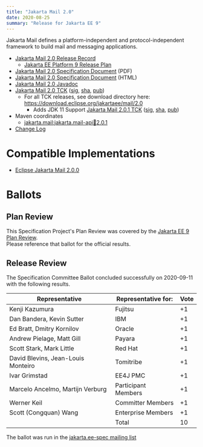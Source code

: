 ```yaml
---
title: "Jakarta Mail 2.0"
date: 2020-08-25
summary: "Release for Jakarta EE 9"
---
```


Jakarta Mail defines a platform-independent and protocol-independent framework to build mail and messaging applications.

* [Jakarta Mail 2.0 Release Record](https://projects.eclipse.org/projects/ee4j.mail/releases/2.0.0)
  * [Jakarta EE Platform 9 Release Plan](https://jakartaee.github.io/platform/jakartaee9/JakartaEE9ReleasePlan)
* [Jakarta Mail 2.0 Specification Document](./jakarta-mail-spec-2.0.pdf) (PDF)
* [Jakarta Mail 2.0 Specification Document](./jakarta-mail-spec-2.0.html) (HTML)
* [Jakarta Mail 2.0 Javadoc](./apidocs)
* [Jakarta Mail 2.0 TCK](https://download.eclipse.org/jakartaee/mail/2.0/jakarta-mail-tck-2.0.0.zip)  ([sig](https://download.eclipse.org/jakartaee/mail/2.0/jakarta-mail-tck-2.0.0.zip.sig),  [sha](https://download.eclipse.org/jakartaee/mail/2.0/jakarta-mail-tck-2.0.0.zip.sha256),  [pub](https://jakarta.ee/specifications/jakartaee-spec-committee.pub))
   * For all TCK releases, see download directory here: https://download.eclipse.org/jakartaee/mail/2.0
       * Adds JDK 11 Support [Jakarta Mail 2.0.1 TCK](https://download.eclipse.org/jakartaee/mail/2.0/jakarta-mail-tck-2.0.1.zip)  ([sig](https://download.eclipse.org/jakartaee/mail/2.0/jakarta-mail-tck-2.0.1.zip.sig),  [sha](https://download.eclipse.org/jakartaee/mail/2.0/jakarta-mail-tck-2.0.1.zip.sha256),  [pub](https://jakarta.ee/specifications/jakartaee-spec-committee.pub))
* Maven coordinates
  * [jakarta.mail:jakarta.mail-api:jar:2.0.1](https://central.sonatype.com/artifact/jakarta.mail/jakarta.mail-api/2.0.1/jar)
* [Change Log](./changelog)


# Compatible Implementations

* [Eclipse Jakarta Mail 2.0.0](https://eclipse-ee4j.github.io/mail/)

# Ballots

## Plan Review

[//]: # (For Jakarta EE 9, the Platform Plan Review covered 95% of the Specification Projects.  For those Projects, just use the following statement in this Plan Review section:)

This Specification Project's Plan Review was covered by the [Jakarta EE 9 Plan Review](https://jakarta.ee/specifications/platform/9/).  
Please reference that ballot for the official results.

[//]: # (If your Project was required to do a standalone Plan Review...  You'll need to perform an official Plan Review ballot and record the results here.)

## Release Review

The Specification Committee Ballot concluded successfully on 2020-09-11 with the following results.

| Representative                                      | Representative for: | Vote |
|-----------------------------------------------------|---------------------|------|
| Kenji Kazumura                                      | Fujitsu             |  +1  |
| Dan Bandera, Kevin Sutter                           | IBM                 |  +1  |
| Ed Bratt, Dmitry Kornilov                           | Oracle              |  +1  |
| Andrew Pielage, Matt Gill                           | Payara              |  +1  |
| Scott Stark, Mark Little                            | Red Hat             |  +1  |
| David Blevins, Jean-Louis Monteiro                  | Tomitribe           |  +1  |
| Ivar Grimstad                                       | EE4J PMC            |  +1  |
| Marcelo Ancelmo, Martijn Verburg                    | Participant Members |  +1  |
| Werner Keil                                         | Committer Members   |  +1  |
| Scott (Congquan) Wang                               | Enterprise Members  |  +1  |
|                                                     | Total               |  10  |

The ballot was run in the [jakarta.ee-spec mailing list](https://www.eclipse.org/lists/jakarta.ee-spec/msg00889.html)
